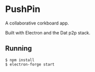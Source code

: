 # PushPin

A collaborative corkboard app.

Built with Electron and the Dat p2p stack.

## Running

```console
$ npm install
$ electron-forge start
```
